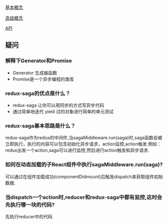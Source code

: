 [基本概念](/redux-saga/Basic.md)

[高级概念](/redux-saga/Advanced.md)

[API](/redux-saga/API.md)

## 疑问
### 解释下Generator和Promise

 + Generator 生成器函数
 + Promise是一个异步编程的类库

### redux-saga的优点是什么？

 + redux-saga 让你可以用同步的方式写异步代码
 + 通过简单地迭代 yield 过的对象进行简单的单元测试

### redux-saga基本思路是什么？
redux-saga作为redux的中间件,当sagaMiddleware.run(saga)时,saga函数会被立即执行，执行的内容可以包含初始化异步请求，action监控,action触发.例如：redux出发一个action,saga可以进行监控,然后进行action触发和异步请求.

### 如何在动态加载的子React组件中执行sagaMiddleware.run(saga)?
可以通过在组件加载成功(componentDidmount)后触发dispatch来获取组件初始数据.

### 当dispatch一个action时,reducer和redux-saga中都有监控,这时会先执行哪一块的代码?
先执行reducer中的代码